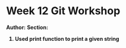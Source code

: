 # Week 12 Git Workshop
**Author:** <Joseph Hall>
**Section:** <B>

1. Used print function to print a given string
